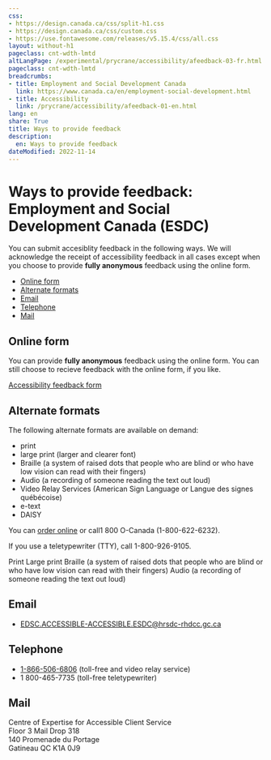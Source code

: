 ```yaml
---
css:
- https://design.canada.ca/css/split-h1.css
- https://design.canada.ca/css/custom.css
- https://use.fontawesome.com/releases/v5.15.4/css/all.css
layout: without-h1
pageclass: cnt-wdth-lmtd
altLangPage: /experimental/prycrane/accessibility/afeedback-03-fr.html
pageclass: cnt-wdth-lmtd
breadcrumbs:
- title: Employment and Social Development Canada
  link: https://www.canada.ca/en/employment-social-development.html
- title: Accessibility
  link: /prycrane/accessibility/afeedback-01-en.html  
lang: en
share: True
title: Ways to provide feedback
description: 
  en: Ways to provide feedback 
dateModified: 2022-11-14
---
```

<h1 property="name" id="wb-cont" dir="ltr"><span class="stacked"><span>Ways to provide feedback</span>: <span>Employment and Social Development Canada (ESDC)</span></span></h1>

<p>You can submit accesiblity feedback in the following ways.  We will acknowledge the receipt of accessibility feedback in all cases except when you choose to provide <strong>fully anonymous</strong> feedback using the online form.</p>
<ul>
	<li><a href="#online">Online form</a></li>
	<li><a href="#alternate">Alternate formats</a></li>
	<li><a href="#email">Email</a></li>
	<li><a href="#telephone">Telephone</a></li>
	<li><a href="#mail">Mail</a></li>
</ul>

<h2 id="online">Online form</h2>
<p>You can provide <strong>fully anonymous</strong> feedback using the online form.  You can still choose to recieve feedback with the online form, if you like.</p>

<div><a class="provisional btn btn-call-to-action" href="afeedback-02-02-en.html">Accessibility feedback form</a></div>	

<h2 id="alternate">Alternate formats</h2>

<p>The following alternate formats are available on demand:</p>
<ul>
	<li>print</li>
	<li>large print (larger and clearer font)</li>	
	<li>Braille (a system of raised dots that people who are blind or who have low vision can read with their fingers)</li>
	<li>Audio (a recording of someone reading the text out loud)</li>
	<li>Video Relay Services (American Sign Language or Langue des signes québécoise)</li>
        <li>e-text</li>
	<li>DAISY</li>
</ul>		
<p>You can <a href="https://www.canada.ca/en/employment-social-development/corporate/reports/order-publication.html">order online</a> or call1 800 O-Canada (1-800-622-6232).</p> <p>If you use a teletypewriter (TTY), call 1-800-926-9105.</p>

Print
Large print
Braille (a system of raised dots that people who are blind or who have low vision can read with their fingers)
Audio (a recording of someone reading the text out loud)


<h2 id="email">Email</h2>
<ul>
	<li><a href="mailto:EDSC.ACCESSIBLE-ACCESSIBLE.ESDC@hrsdc-rhdcc.gc.ca">EDSC.ACCESSIBLE-ACCESSIBLE.ESDC@hrsdc-rhdcc.gc.ca</a></li>
</ul>

<h2 id="telephone">Telephone</h2>
<ul>
	<li><a href="tel:1-866-506-6806">1-866-506-6806</a> (toll-free and video relay service)</li>
	<li>1 800-465-7735 (toll-free teletypewriter)</li>
</ul>
<h2 id="mail">Mail</h2>
<p>Centre of Expertise for Accessible Client Service<br />
   Floor 3 Mail Drop 318<br />
   140 Promenade du Portage<br />
   Gatineau QC K1A 0J9</p>
  
 

